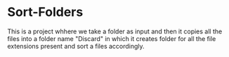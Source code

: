 # Sort-Folders
This is a project whhere we take a folder as input and then it copies all the files into a folder name "Discard" in which it creates folder for all the file extensions present and sort a files accordingly.
